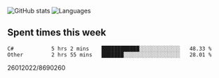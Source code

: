 ![GitHub stats](https://github-readme-stats.vercel.app/api?username=emipa606&theme=github_dark&show_icons=true) 
![Languages](https://github-readme-stats.vercel.app/api/top-langs/?username=emipa606&theme=github_dark&layout=compact)

## Spent times this week
<!--START_SECTION:waka-->

```text
C#            5 hrs 2 mins    ████████████░░░░░░░░░░░░░   48.33 %
Other         2 hrs 55 mins   ███████░░░░░░░░░░░░░░░░░░   28.01 %
```

<!--END_SECTION:waka-->


26012022/8690260
